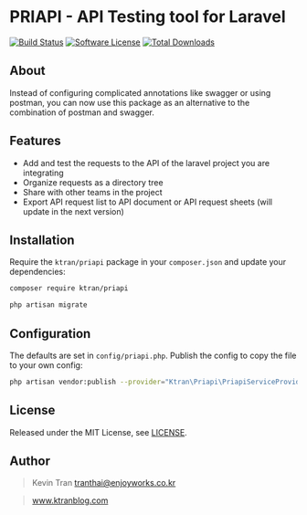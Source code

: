 # PRIAPI - API Testing tool for Laravel

[![Build Status][ico-actions]][link-actions]
[![Software License][ico-license]](LICENSE.md)
[![Total Downloads][ico-downloads]][link-downloads]


## About

Instead of configuring complicated annotations like swagger or using postman, you can now use this package as an alternative to the combination of postman and swagger.


## Features

* Add and test the requests to the API of the laravel project you are integrating
* Organize requests as a directory tree
* Share with other teams in the project
* Export API request list to API document or API request sheets (will update in the next version)

## Installation

Require the `ktran/priapi` package in your `composer.json` and update your dependencies:
```sh
composer require ktran/priapi
```
```sh
php artisan migrate
```

## Configuration

The defaults are set in `config/priapi.php`. Publish the config to copy the file to your own config:
```sh
php artisan vendor:publish --provider="Ktran\Priapi\PriapiServiceProvider"
```


## License

Released under the MIT License, see [LICENSE](LICENSE).

[ico-version]: https://img.shields.io/packagist/v/fruitcake/laravel-cors.svg?style=flat-square
[ico-license]: https://img.shields.io/badge/license-MIT-brightgreen.svg?style=flat-square
[ico-actions]: https://github.com/fruitcake/laravel-cors/workflows/.github/workflows/run-tests.yml/badge.svg
[ico-scrutinizer]: https://img.shields.io/scrutinizer/coverage/g/fruitcake/laravel-cors.svg?style=flat-square
[ico-code-quality]: https://img.shields.io/scrutinizer/g/fruitcake/laravel-cors.svg?style=flat-square
[ico-downloads]: https://img.shields.io/packagist/dt/fruitcake/laravel-cors.svg?style=flat-square

[link-packagist]: https://packagist.org/packages/fruitcake/laravel-cors
[link-actions]: https://github.com/fruitcake/laravel-cors/actions
[link-scrutinizer]: https://scrutinizer-ci.com/g/fruitcake/laravel-cors/code-structure
[link-code-quality]: https://scrutinizer-ci.com/g/fruitcake/laravel-cors
[link-downloads]: https://packagist.org/packages/fruitcake/laravel-cors
[link-author]: https://github.com/fruitcake
[link-contributors]: ../../contributors


## Author

> Kevin Tran <tranthai@enjoyworks.co.kr>

> www.ktranblog.com